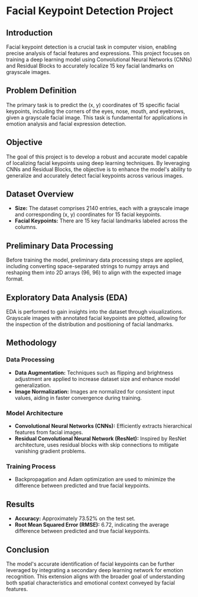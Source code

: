 # Facial Keypoint Detection Project

## Introduction

Facial keypoint detection is a crucial task in computer vision, enabling precise analysis of facial features and expressions. This project focuses on training a deep learning model using Convolutional Neural Networks (CNNs) and Residual Blocks to accurately localize 15 key facial landmarks on grayscale images.

## Problem Definition

The primary task is to predict the (x, y) coordinates of 15 specific facial keypoints, including the corners of the eyes, nose, mouth, and eyebrows, given a grayscale facial image. This task is fundamental for applications in emotion analysis and facial expression detection.

## Objective

The goal of this project is to develop a robust and accurate model capable of localizing facial keypoints using deep learning techniques. By leveraging CNNs and Residual Blocks, the objective is to enhance the model's ability to generalize and accurately detect facial keypoints across various images.

## Dataset Overview

- **Size:** The dataset comprises 2140 entries, each with a grayscale image and corresponding (x, y) coordinates for 15 facial keypoints.
- **Facial Keypoints:** There are 15 key facial landmarks labeled across the columns.

## Preliminary Data Processing

Before training the model, preliminary data processing steps are applied, including converting space-separated strings to numpy arrays and reshaping them into 2D arrays (96, 96) to align with the expected image format.

## Exploratory Data Analysis (EDA)

EDA is performed to gain insights into the dataset through visualizations. Grayscale images with annotated facial keypoints are plotted, allowing for the inspection of the distribution and positioning of facial landmarks.

## Methodology

### Data Processing

- **Data Augmentation:** Techniques such as flipping and brightness adjustment are applied to increase dataset size and enhance model generalization.
- **Image Normalization:** Images are normalized for consistent input values, aiding in faster convergence during training.

### Model Architecture

- **Convolutional Neural Networks (CNNs):** Efficiently extracts hierarchical features from facial images.
- **Residual Convolutional Neural Network (ResNet):** Inspired by ResNet architecture, uses residual blocks with skip connections to mitigate vanishing gradient problems.

### Training Process

- Backpropagation and Adam optimization are used to minimize the difference between predicted and true facial keypoints.

## Results

- **Accuracy:** Approximately 73.52% on the test set.
- **Root Mean Squared Error (RMSE):** 6.72, indicating the average difference between predicted and true facial keypoints.

## Conclusion

The model's accurate identification of facial keypoints can be further leveraged by integrating a secondary deep learning network for emotion recognition. This extension aligns with the broader goal of understanding both spatial characteristics and emotional context conveyed by facial features.

